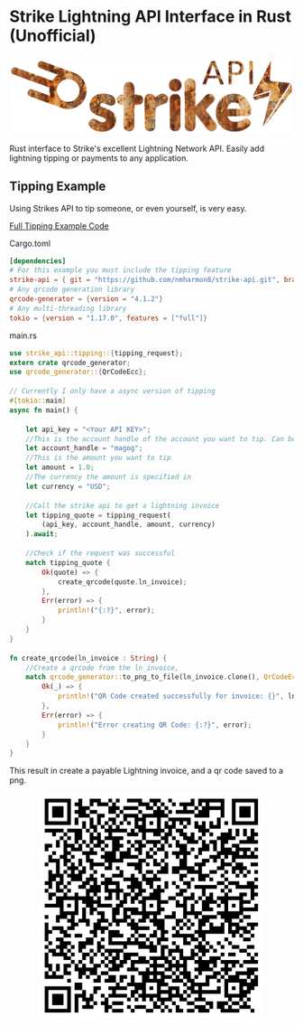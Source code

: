 # Strike Lightning API Interface in Rust (Unofficial)

<p align="center"><img  src="images/strike_lightning_rusty.png"></p>

Rust interface to Strike's excellent Lightning Network API. Easily add lightning tipping or payments to any application.

## Tipping Example

Using Strikes API to tip someone, or even yourself, is very easy.

[Full Tipping Example Code](examples/rust_lightning_tipping_qrcode/)

Cargo.toml

```toml
[dependencies]
# For this example you must include the tipping feature
strike-api = { git = "https://github.com/nmharmon8/strike-api.git", branch = "main", features = ["tipping"] }
# Any qrcode generation library
qrcode-generator = {version = "4.1.2"}
# Any multi-threading library
tokio = {version = "1.17.0", features = ["full"]}
```

main.rs

```rust
use strike_api::tipping::{tipping_request};
extern crate qrcode_generator;
use qrcode_generator::{QrCodeEcc};

// Currently I only have a async version of tipping
#[tokio::main]
async fn main() {

    let api_key = "<Your API KEY>";
    //This is the account handle of the account you want to tip. Can be your own account or another account
    let account_handle = "magog";
    //This is the amount you want to tip
    let amount = 1.0;
    //The currency the amount is specified in
    let currency = "USD";
    
    //Call the strike api to get a lightning invoice
    let tipping_quote = tipping_request(
        (api_key, account_handle, amount, currency)
    ).await;

    //Check if the request was successful
    match tipping_quote {
        Ok(quote) => {
            create_qrcode(quote.ln_invoice);
        },
        Err(error) => {
            println!("{:?}", error);
        }
    }
}

fn create_qrcode(ln_invoice : String) {
    //Create a qrcode from the ln_invoice,
    match qrcode_generator::to_png_to_file(ln_invoice.clone(), QrCodeEcc::Low, 1024, "ln_qrcode.png") {
        Ok(_) => {
            println!("QR Code created successfully for invoice: {}", ln_invoice);
        },
        Err(error) => {
            println!("Error creating QR Code: {:?}", error);
        }
    }
}
```

This result in create a payable Lightning invoice, and a qr code saved to a png.

<p align="center"><img width=400 src="images/ln_qrcode.png"></p>
